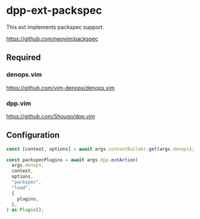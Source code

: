 # dpp-ext-packspec

This ext implements packspec support.

https://github.com/neovim/packspec

## Required

### denops.vim

https://github.com/vim-denops/denops.vim

### dpp.vim

https://github.com/Shougo/dpp.vim

## Configuration

```typescript
const [context, options] = await args.contextBuilder.get(args.denops);

const packspecPlugins = await args.dpp.extAction(
  args.denops,
  context,
  options,
  "packspec",
  "load",
  {
    plugins,
  },
) as Plugin[];
```
